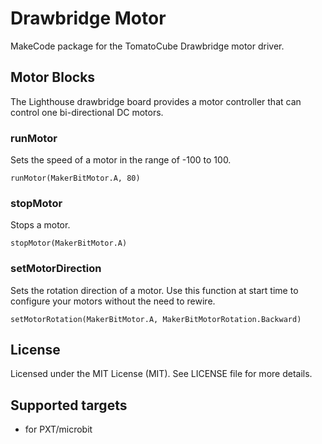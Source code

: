 # Drawbridge Motor

MakeCode package for the TomatoCube Drawbridge motor driver.


## Motor Blocks

The Lighthouse drawbridge board provides a motor controller that can control one bi-directional DC motors.

### runMotor

Sets the speed of a motor in the range of -100 to 100.

```sig
runMotor(MakerBitMotor.A, 80)
```

### stopMotor

Stops a motor.

```sig
stopMotor(MakerBitMotor.A)
```

### setMotorDirection

Sets the rotation direction of a motor. Use this function at start time to configure your motors without the need to rewire.

```sig
setMotorRotation(MakerBitMotor.A, MakerBitMotorRotation.Backward)
```

## License

Licensed under the MIT License (MIT). See LICENSE file for more details.

## Supported targets

- for PXT/microbit
